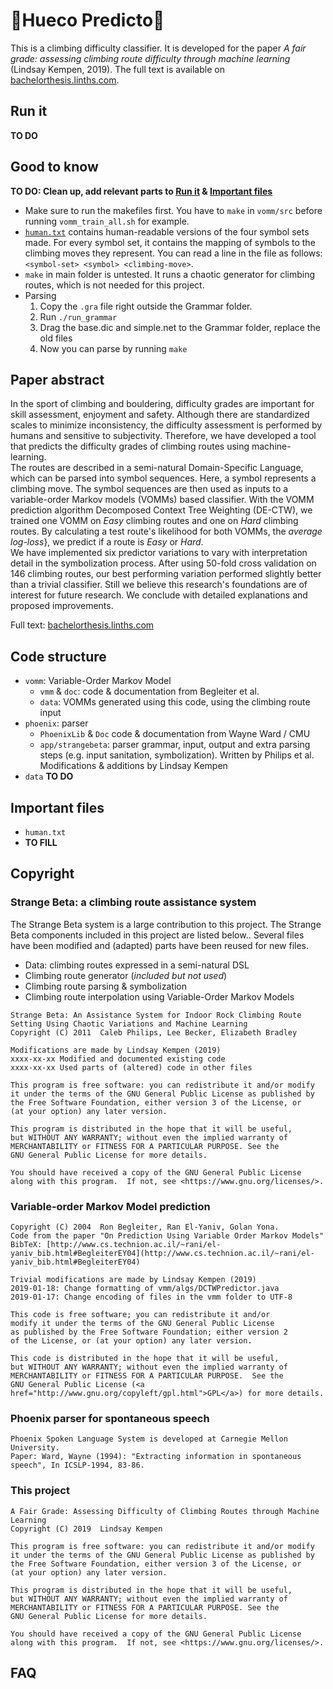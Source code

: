 # :mount_fuji:Hueco Predicto:crystal_ball:

This is a climbing difficulty classifier. It is developed for the paper _A fair grade: assessing climbing route difficulty through machine learning_ (Lindsay Kempen, 2019). The full text is available on [bachelorthesis.linths.com](http://bachelorthesis.linths.com).


## Run it
**TO DO**

## Good to know

**TO DO: Clean up, add relevant parts to [Run it](#Run-it) & [Important files](#Important-files)**
- Make sure to run the makefiles first. You have to `make` in `vomm/src` before running `vomm_train_all.sh` for example.
- [`human.txt`](phoenix/app/strangebeta/human.txt) contains human-readable versions of the four symbol sets made. For every symbol set, it contains the mapping of symbols to the climbing moves they represent. You can read a line in the file as follows: `<symbol-set> <symbol> <climbing-move>`.
- `make` in main folder is untested. It runs a chaotic generator for climbing routes, which is not needed for this project.
- Parsing
    1. Copy the `.gra` file right outside the Grammar folder.
    2. Run `./run_grammar`
    3. Drag the base.dic and simple.net to the Grammar folder, replace the old files
    4. Now you can parse by running `make`

## Paper abstract

In the sport of climbing and bouldering, difficulty grades are important for skill assessment, enjoyment and safety. Although there are standardized scales to minimize inconsistency, the difficulty assessment is performed by humans and sensitive to subjectivity. Therefore, we have developed a tool that predicts the difficulty grades of climbing routes using machine-learning.  
The routes are described in a semi-natural Domain-Specific Language, which can be parsed into symbol sequences. Here, a symbol represents a climbing move. The symbol sequences are then used as inputs to a variable-order Markov models (VOMMs) based classifier. With the VOMM prediction algorithm Decomposed Context Tree Weighting (DE-CTW), we trained one VOMM on _Easy_ climbing routes and one on _Hard_ climbing routes. By calculating a test route's likelihood for both VOMMs, the _average log-loss_}, we predict if a route is _Easy_ or _Hard_.  
We have implemented six predictor variations to vary with interpretation detail in the symbolization process. After using 50-fold cross validation on 146 climbing routes, our best performing variation performed slightly better than a trivial classifier. Still we believe this research's foundations are of interest for future research. We conclude with detailed explanations and proposed improvements.

Full text: [bachelorthesis.linths.com](http://bachelorthesis.linths.com)

## Code structure

- `vomm`: Variable-Order Markov Model
  - `vmm` & `doc`: code & documentation from Begleiter et al.
  - `data`: VOMMs generated using this code, using the climbing route input
- `phoenix`: parser
  - `PhoenixLib` & `Doc` code & documentation from Wayne Ward / CMU
  - `app/strangebeta`: parser grammar, input, output and extra parsing steps (e.g. input sanitation, symbolization). Written by Philips et al. Modifications & additions by Lindsay Kempen
- `data`
**TO DO**

## Important files

- `human.txt`
- **TO FILL**

## Copyright

### Strange Beta: a climbing route assistance system

The Strange Beta system is a large contribution to this project. The Strange Beta components included in this project are listed below.. Several files have been modified and (adapted) parts have been reused for new files.

- Data: climbing routes expressed in a semi-natural DSL
- Climbing route generator (_included but not used_)
- Climbing route parsing & symbolization
- Climbing route interpolation using Variable-Order Markov Models

```
Strange Beta: An Assistance System for Indoor Rock Climbing Route Setting Using Chaotic Variations and Machine Learning
Copyright (C) 2011  Caleb Philips, Lee Becker, Elizabeth Bradley

Modifications are made by Lindsay Kempen (2019)
xxxx-xx-xx Modified and documented existing code
xxxx-xx-xx Used parts of (altered) code in other files

This program is free software: you can redistribute it and/or modify
it under the terms of the GNU General Public License as published by
the Free Software Foundation, either version 3 of the License, or
(at your option) any later version.

This program is distributed in the hope that it will be useful,
but WITHOUT ANY WARRANTY; without even the implied warranty of
MERCHANTABILITY or FITNESS FOR A PARTICULAR PURPOSE. See the
GNU General Public License for more details.

You should have received a copy of the GNU General Public License
along with this program.  If not, see <https://www.gnu.org/licenses/>.
```

### Variable-order Markov Model prediction

```
Copyright (C) 2004  Ron Begleiter, Ran El-Yaniv, Golan Yona.  
Code from the paper "On Prediction Using Variable Order Markov Models"  
BibTeX: [http://www.cs.technion.ac.il/~rani/el-yaniv_bib.html#BegleiterEY04](http://www.cs.technion.ac.il/~rani/el-yaniv_bib.html#BegleiterEY04)

Trivial modifications are made by Lindsay Kempen (2019)  
2019-01-18: Change formatting of vmm/algs/DCTWPredictor.java  
2019-01-17: Change encoding of files in the vmm folder to UTF-8

This code is free software; you can redistribute it and/or
modify it under the terms of the GNU General Public License
as published by the Free Software Foundation; either version 2
of the License, or (at your option) any later version.

This code is distributed in the hope that it will be useful,
but WITHOUT ANY WARRANTY; without even the implied warranty of
MERCHANTABILITY or FITNESS FOR A PARTICULAR PURPOSE.  See the
GNU General Public License (<a href="http://www.gnu.org/copyleft/gpl.html">GPL</a>) for more details.
```

### Phoenix parser for spontaneous speech

```
Phoenix Spoken Language System is developed at Carnegie Mellon University.  
Paper: Ward, Wayne (1994): "Extracting information in spontaneous speech", In ICSLP-1994, 83-86.
```

### This project

```
A Fair Grade: Assessing Difficulty of Climbing Routes through Machine Learning  
Copyright (C) 2019  Lindsay Kempen

This program is free software: you can redistribute it and/or modify
it under the terms of the GNU General Public License as published by
the Free Software Foundation, either version 3 of the License, or
(at your option) any later version.

This program is distributed in the hope that it will be useful,
but WITHOUT ANY WARRANTY; without even the implied warranty of
MERCHANTABILITY or FITNESS FOR A PARTICULAR PURPOSE. See the
GNU General Public License for more details.

You should have received a copy of the GNU General Public License
along with this program.  If not, see <https://www.gnu.org/licenses/>.
```


## FAQ
